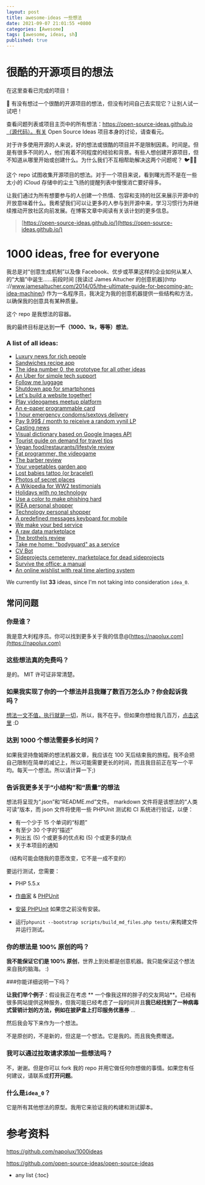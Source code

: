 ```yaml
---
layout: post
title: awesome-ideas 一些想法
date: 2021-09-07 21:01:55 +0800
categories: [Awesome]
tags: [awesome, ideas, sh]
published: true
---
```


# 很酷的开源项目的想法

在这里查看已完成的项目！

👐 有没有想过一个很酷的开源项目的想法，但没有时间自己去实现它？让别人试一试吧！

查看问题列表或项目主页中的所有想法：https://open-source-ideas.github.io（源代码）。有关 Open Source Ideas 项目本身的讨论，请查看元。

对于许多使用开源的人来说，好的想法或很酷的项目并不是限制因素。时间是。但是有很多不同的人，他们有着不同程度的经验和背景。有些人想创建开源项目，但不知道从哪里开始或创建什么。为什么我们不互相帮助解决这两个问题呢？ 🐦🐔💥

这个 repo 试图收集开源项目的想法。对于一个项目来说，看到曙光而不是在一些太小的 iCloud 存储中的尘土飞扬的提醒列表中慢慢消亡要好得多。

让我们通过为所有想要参与的人创建一个热情、包容和支持的社区来展示开源中的开放意味着什么。我希望我们可以让更多的人参与到开源中来，学习习惯行为并继续推动开放社区向前发展。在博客文章中阅读有关该计划的更多信息。

> [https://open-source-ideas.github.io/](https://open-source-ideas.github.io/)

# 1000 ideas, free for everyone

我总是对“创意生成机制”以及像 Facebook、优步或苹果这样的企业如何从某人的“大脑”中诞生……前段时间 [我读过 James Altucher 的创意机器](http ://www.jamesaltucher.com/2014/05/the-ultimate-guide-for-becoming-an-idea-machine/)
作为一名程序员，我决定为我的创意机器提供一些结构和方法，以确保我的创意具有某种质量。

这个 repo 是我想法的容器。

我的最终目标是达到**一千（1000、1k，等等）想法**。

### A list of all ideas:

<!--- IDEALIST_START -->

* [Luxury news for rich people](ideas/luxury_news_for_rich_people/README.md)
* [Sandwiches recipe app](ideas/sandwich_recipes_app/README.md)
* [The idea number 0, the prototype for all other ideas](ideas/prototype_for_ideas/README.md)
* [An Uber for simple tech support](ideas/uber_for_tech_support/README.md)
* [Follow me luggage](ideas/follow_me_luggage/README.md)
* [Shutdown app for smartphones](ideas/shutdown_app/README.md)
* [Let's build a website together!](ideas/lets_build_a_website_together/README.md)
* [Play videogames meetup platform](ideas/videogame_meetup_platform/README.md)
* [An e-paper programmable card](ideas/epaper_programmable_card/README.md)
* [1 hour emergency condoms/sextoys delivery](ideas/1_hour_condom_delivery/README.md)
* [Pay 9.99$ / month to reiceive a random vynil LP](ideas/random_lp_subscription/README.md)
* [Casting news](ideas/casting_news/README.md)
* [Visual dictionary based on Google Images API](ideas/visual_dictionary_google_images/README.md)
* [Tourist guide on demand for travel tips](ideas/tourist_guide_on_demand/README.md)
* [Vegan food/restaurants/lifestyle review](ideas/vegan_food_reviews/README.md)
* [Fat programmer, the videogame](ideas/fat_programmer_videogame/README.md)
* [The barber review](ideas/barbershops_reviews/README.md)
* [Your vegetables garden app](ideas/vegetables_garden_app/README.md)
* [Lost babies tattoo (or bracelet)](ideas/lost_babies_tattoo/README.md)
* [Photos of secret places](ideas/pics_of_secret_places/README.md)
* [A Wikipedia for WW2 testimonials](ideas/ww2_wikipedia_for_testimonials/README.md)
* [Holidays with no technology](ideas/no_tech_holidays/README.md)
* [Use a color to make phishing hard](ideas/make_phishing_hard_with_colors/README.md)
* [IKEA personal shopper](ideas/ikea_personal_shopper/README.md)
* [Technology personal shopper](ideas/technology_personal_shopper/README.md)
* [A predefined messages keyboard for mobile](ideas/predefined_messages_keyboard/README.md)
* [We make your bed service](ideas/we_make_your_bed_service/README.md)
* [A raw data marketplace](ideas/data_marketplace/README.md)
* [The brothels review](ideas/brothel_reviews/README.md)
* [Take me home: "bodyguard" as a service](ideas/bodyguard_as_a_service/README.md)
* [CV Bot](ideas/cv_bot/README.md)
* [Sideprojects cemeterey, marketplace for dead sideprojects](ideas/sideprojects_cemetery/README.md)
* [Survive the office: a manual](ideas/office_survival_manual/README.md)
* [An online wishlist with real time alerting system](ideas/im_messaging_alert_for_shopping_offers/README.md)

We currently list **33** ideas, since I'm not taking into consideration `idea_0`.

<!--- IDEALIST_END -->

## 常问问题

### 你是谁？

我是意大利程序员。你可以找到更多关于我的信息@[https://napolux.com](https://napolux.com)

### 这些想法真的免费吗？

是的。 MIT 许可证非常清楚。

### 如果我实现了你的一个想法并且我赚了数百万怎么办？你会起诉我吗？

[想法一文不值，执行就是一切](http://adil.io/enterprise/ideas-are-worthless-execution-is-everything/)，所以，我不在乎。但如果你想给我几百万，[点击这里](https://www.paypal.me/napolux/) :D

### 达到 1000 个想法需要多长时间？

如果我坚持詹姆斯的想法机器文章，我应该在 100 天后结束我的旅程。我不会把自己限制在简单的减记上，所以可能需要更长的时间，而且我目前正在写一个平均。每天一个想法。所以请计算一下;)

### 告诉我更多关于“小结构”和“质量”的想法

想法将呈现为“.json”和“README.md”文件。 markdown 文件将是该想法的“人类可读”版本，而 json 文件将使用一些 PHPUnit 测试和 CI 系统进行验证，以便：

* 有一个少于 15 个单词的“标题”
* 有至少 30 个字的“描述”
* 列出五 (5) 个或更多的优点和 (5) 个或更多的缺点
* 关于本项目的通知

（结构可能会随我的意愿改变，它不是一成不变的）

要运行测试，您需要：

* PHP 5.5.x

* [作曲家](https://getcomposer.org/download/) & [PHPUnit](http://phpunit.de)

* [安装 PHPUnit](http://phpunit.de/manual/current/en/installation.html) 如果您之前没有安装。

* 运行`phpunit --bootstrap scripts/build_md_files.php tests/`来构建文件并运行测试。

### 你的想法是 100% 原创的吗？

**我不能保证它们是 100% 原创**，世界上到处都是创意机器。我只能保证这个想法来自我的脑海。 :)

###你能详细说明一下吗？

**让我们举个例子**：假设我正在考虑 ** 一个像我这样的胖子的交友网站**。已经有很多网站提供这种服务，但我可能已经考虑了一段时间并且**我已经找到了一种病毒式营销计划的方法，例如在披萨盒上打印服务优惠券** ...

然后我会写下来作为一个想法。

不是原创的，不是新的，但这是一个想法。它是我的。而且我免费赠送。

### 我可以通过拉取请求添加一些想法吗？

不，谢谢。但是你可以 fork 我的 repo 并用它做任何你想做的事情。如果您有任何建议，请联系或**打开问题**。

### 什么是`idea_0`？

它是所有其他想法的原型。我用它来验证我的构建和测试脚本。

# 参考资料

https://github.com/napolux/1000ideas

https://github.com/open-source-ideas/open-source-ideas

* any list
{:toc}